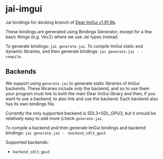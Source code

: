 # jai-imgui

Jai bindings for docking branch of [Dear ImGui v1.91.9b](https://github.com/ocornut/imgui/releases/tag/v1.91.9b).

These bindings are generated using Bindings Generator, except for a few basic things (e.g. Vec2) where we use Jai types instead.

To generate bindings: `jai generate.jai`.
To compile ImGui static and dynamic libraries, and then generate bindings: `jai generate.jai - -compile`.

## Backends

We support using `generate.jai` to generate static libraries of ImGui backends. These libraries include *only* the backend, and so to use them your program must link to both the main Dear ImGui library and then, if you want to use a backend, to also link and use the backend. Each backend also has its own bindings file.

Currently the only supported backend is SDL3+SDL_GPU3, but it should be relatively easy to add more (check `generate.jai`.

To compile a backend and then generate ImGui bindings and backend bindings: `jai generate.jai - -backend_sdl3_gpu3`.

Supported backends:

- `backend_sdl3_gpu3`
